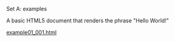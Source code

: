 Set A: examples

A basic HTML5 document that renders the phrase "Hello World!"

[example01_001.html](example01_001.html)
